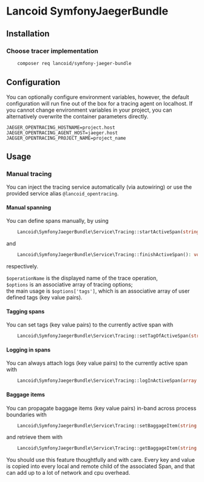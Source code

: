 # Lancoid SymfonyJaegerBundle

## Installation

### Choose tracer implementation

```bash
    composer req lancoid/symfony-jaeger-bundle
```

## Configuration

You can optionally configure environment variables, however, the default configuration will run fine out of the box for a tracing agent on localhost.
If you cannot change environment variables in your project, you can alternatively overwrite the container parameters directly.
```dotenv
JAEGER_OPENTRACING_HOSTNAME=project.host
JAEGER_OPENTRACING_AGENT_HOST=jaeger.host
JAEGER_OPENTRACING_PROJECT_NAME=project_name
```
## Usage

### Manual tracing

You can inject the tracing service automatically (via autowiring) or use the provided service alias `@lancoid_opentracing`.

#### Manual spanning

You can define spans manually, by using

```php
    Lancoid\SymfonyJaegerBundle\Service\Tracing::startActiveSpan(string $operationName, array $options = null): void
```

and 

```php
    Lancoid\SymfonyJaegerBundle\Service\Tracing::finishActiveSpan(): void
```

respectively.

`$operationName` is the displayed name of the trace operation,  
`$options` is an associative array of tracing options;  
the main usage is `$options['tags']`, which is an associative array of user defined tags (key value pairs).

#### Tagging spans

You can set tags (key value pairs) to the currently active span with

```php
    Lancoid\SymfonyJaegerBundle\Service\Tracing::setTagOfActiveSpan(string $key, string|bool|int|float $value): void
```

#### Logging in spans

You can always attach logs (key value pairs) to the currently active span with

```php
    Lancoid\SymfonyJaegerBundle\Service\Tracing::logInActiveSpan(array $fields): void
```

#### Baggage items

You can propagate baggage items (key value pairs) in-band across process boundaries with

```php
    Lancoid\SymfonyJaegerBundle\Service\Tracing::setBaggageItem(string $key, string $value): void
```

and retrieve them with 

```php
    Lancoid\SymfonyJaegerBundle\Service\Tracing::getBaggageItem(string $key): ?string
```

You should use this feature thoughtfully and with care. Every key and value is copied into every local and remote
child of the associated Span, and that can add up to a lot of network and cpu overhead.
